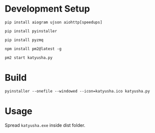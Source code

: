 # Development Setup

```pip install aiogram ujson aiohttp[speedups]```

```pip install pyinstaller```

```pip install pyzmq```

```npm install pm2@latest -g```

```pm2 start katyusha.py```

# Build

```pyinstaller --onefile --windowed --icon=katyusha.ico katyusha.py```

# Usage

Spread ```katyusha.exe``` inside dist folder.
